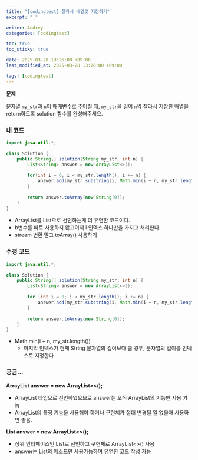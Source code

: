 ```yaml
---
title: "[codingtest] 잘라서 배열로 저장하기"
excerpt: "."

writer: Audrey
categories: [codingtest]

toc: true
toc_sticky: true

date: 2025-03-20 13:26:00 +09:00
last_modified_at: 2025-03-20 13:26:00 +09:00

tags: [codingtest]
---
```



**문제**

문자열 `my_str`과 `n`이 매개변수로 주어질 때, `my_str`을 길이 `n`씩 잘라서 저장한 배열을 return하도록 solution 함수를 완성해주세요.

### 내 코드

```java
import java.util.*;

class Solution {
    public String[] solution(String my_str, int n) {
        List<String> answer = new ArrayList<>();
        
        for(int i = 0; i < my_str.length(); i += n) {
            answer.add(my_str.substring(i, Math.min(i + n, my_str.length())));
        }
                       
        return answer.toArray(new String[0]);
    }
}
```

- ArrayList<String>를 List<String>으로 선언하는게 더 유연한 코드이다.
- b변수를 따로 사용하지 않고이제 i 인덱스 하나만을 가지고 처리한다.
- stream 변환 말고 toArray() 사용하기

### 수정 코드

```java
import java.util.*;

class Solution {
    public String[] solution(String my_str, int n) {
        List<String> answer = new ArrayList<>();
        
        for (int i = 0; i < my_str.length(); i += n) {
            answer.add(my_str.substring(i, Math.min(i + n, my_str.length())));
        }
        
        return answer.toArray(new String[0]);
    }
}

```

- Math.min(i + n, my_str.length())
    - 마지막 인덱스가 현재 String 문자열의 길이보다 클 경우, 문자열의 길이를 인덱스로 지정한다.

### 궁금…

**ArrayList<String> answer = new ArrayList<>();**

- ArrayList 타입으로 선언하였으므로 answer는 오직 ArrayList의 기능만 사용 가능
- ArrayList의 특정 기능을 사용해야 하거나 구현체가 절대 변경될 일 없을때 사용하면 좋음.

**List<String> answer = new ArrayList<>();**

- 상위 인터페이스인 List로 선언하고 구현체로 ArrayList<>() 사용
- answer는 List의 메소드만 사용가능하며 유연한 코드 작성 가능